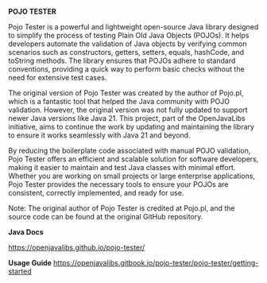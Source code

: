 **POJO TESTER**

Pojo Tester is a powerful and lightweight open-source Java library designed to simplify the process of testing Plain Old Java Objects (POJOs). It helps developers automate the validation of Java objects by verifying common scenarios such as constructors, getters, setters, equals, hashCode, and toString methods. The library ensures that POJOs adhere to standard conventions, providing a quick way to perform basic checks without the need for extensive test cases.

The original version of Pojo Tester was created by the author of Pojo.pl, which is a fantastic tool that helped the Java community with POJO validation. However, the original version was not fully updated to support newer Java versions like Java 21. This project, part of the OpenJavaLibs initiative, aims to continue the work by updating and maintaining the library to ensure it works seamlessly with Java 21 and beyond.

By reducing the boilerplate code associated with manual POJO validation, Pojo Tester offers an efficient and scalable solution for software developers, making it easier to maintain and test Java classes with minimal effort. Whether you are working on small projects or large enterprise applications, Pojo Tester provides the necessary tools to ensure your POJOs are consistent, correctly implemented, and ready for use.

Note: The original author of Pojo Tester is credited at Pojo.pl, and the source code can be found at the original GitHub repository.

**Java Docs**

https://openjavalibs.github.io/pojo-tester/

**Usage Guide**
https://openjavalibs.gitbook.io/pojo-tester/pojo-tester/getting-started
